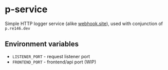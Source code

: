# p-service

Simple HTTP logger service (alike [webhook.site](https://webhook.site)), used with conjunction of `p.re146.dev`

## Environment variables
- `LISTENER_PORT` - request listener port
- `FRONTEND_PORT` - frontend/api port (WIP)